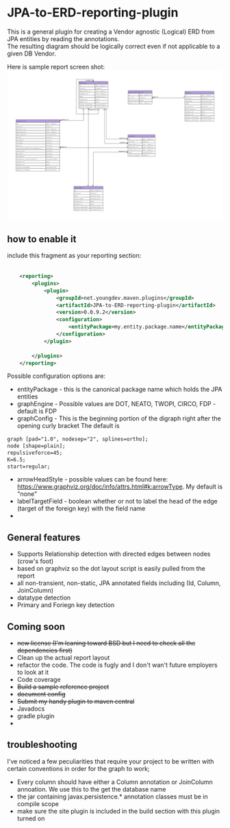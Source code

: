 # JPA-to-ERD-reporting-plugin
This is a general plugin for creating a Vendor agnostic (Logical) ERD from JPA entities by reading the annotations.  
The resulting diagram should be logically correct even if not applicable to a given DB Vendor.  

Here is sample report screen shot:
![report screenshot](./report_screenshot.png)

## how to enable it 
include this fragment as your reporting section:
```xml

	<reporting>
		<plugins>
			<plugin>
				<groupId>net.youngdev.maven.plugins</groupId>
				<artifactId>JPA-to-ERD-reporting-plugin</artifactId>
				<version>0.0.9.2</version>
				<configuration>
					<entityPackage>my.entity.package.name</entityPackage>
				</configuration>
			</plugin>

		</plugins>
	</reporting>
```

Possible configuration options are:
- entityPackage - this is the canonical package name which holds the JPA entities
- graphEngine - Possible values are DOT, NEATO, TWOPI, CIRCO, FDP - default is FDP
- graphConfig - This is the beginning portion of the digraph right after the opening curly bracket The default is
```
graph [pad="1.0", nodesep="2", splines=ortho];
node [shape=plain];
repulsiveforce=45;
K=6.5;
start=regular;
```
- arrowHeadStyle - possible values can be found here: https://www.graphviz.org/doc/info/attrs.html#k:arrowType.  My default is "none"
- labelTargetField - boolean whether or not to label the head of the edge (target of the foreign key) with the field name
- 

## General features
- Supports Relationship detection with directed edges between nodes (crow's foot)
- based on graphviz so the dot layout script is easily pulled from the report
- all non-transient, non-static, JPA annotated fields including (Id, Column, JoinColumn)
- datatype detection
- Primary and Foriegn key detection

## Coming soon
- ~~new license (I'm leaning toward BSD but I need to check all the dependencies first)~~
- Clean up the actual report layout 
- refactor the code.  The code is fugly and I don't wan't future employers to look at it
- Code coverage
- ~~Build a sample reference project~~
- ~~document config~~
- ~~Submit my handy plugin to maven central~~
- Javadocs
- gradle plugin
- 

## troubleshooting
I've noticed a few peculiarities that require your project to be written with certain conventions in order for the graph to work;
- Every column should have either a Column annotation or JoinColumn annoation.  We use this to the get the database name
- the jar containing javax.persistence.* annotation classes must be in compile scope
- make sure the site plugin is included in the build section with this plugin turned on
